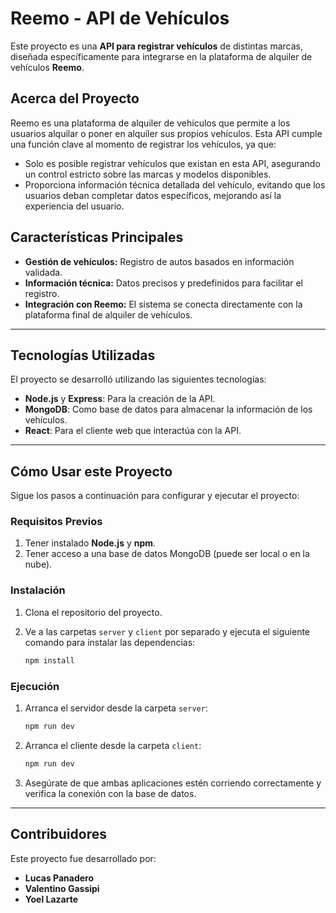 # Reemo - API de Vehículos

Este proyecto es una **API para registrar vehículos** de distintas marcas, diseñada específicamente para integrarse en la plataforma de alquiler de vehículos **Reemo**. 

## Acerca del Proyecto

Reemo es una plataforma de alquiler de vehículos que permite a los usuarios alquilar o poner en alquiler sus propios vehículos. Esta API cumple una función clave al momento de registrar los vehículos, ya que:

- Solo es posible registrar vehículos que existan en esta API, asegurando un control estricto sobre las marcas y modelos disponibles.
- Proporciona información técnica detallada del vehículo, evitando que los usuarios deban completar datos específicos, mejorando así la experiencia del usuario.

## Características Principales

- **Gestión de vehículos:** Registro de autos basados en información validada.
- **Información técnica:** Datos precisos y predefinidos para facilitar el registro.
- **Integración con Reemo:** El sistema se conecta directamente con la plataforma final de alquiler de vehículos.

---

## Tecnologías Utilizadas

El proyecto se desarrolló utilizando las siguientes tecnologías:

- **Node.js** y **Express**: Para la creación de la API.
- **MongoDB**: Como base de datos para almacenar la información de los vehículos.
- **React**: Para el cliente web que interactúa con la API.

---

## Cómo Usar este Proyecto

Sigue los pasos a continuación para configurar y ejecutar el proyecto:

### Requisitos Previos

1. Tener instalado **Node.js** y **npm**.
2. Tener acceso a una base de datos MongoDB (puede ser local o en la nube).

### Instalación

1. Clona el repositorio del proyecto.
2. Ve a las carpetas `server` y `client` por separado y ejecuta el siguiente comando para instalar las dependencias:

   ```bash
   npm install
### Ejecución

1. Arranca el servidor desde la carpeta `server`:

   ```bash
   npm run dev
   
2. Arranca el cliente desde la carpeta `client`:

   ```bash
   npm run dev

3. Asegúrate de que ambas aplicaciones estén corriendo correctamente y verifica la conexión con la base de datos.

---

## Contribuidores
Este proyecto fue desarrollado por:

- **Lucas Panadero**
- **Valentino Gassipi**
- **Yoel Lazarte**

